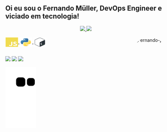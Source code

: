 ## Oi eu sou o Fernando Müller, DevOps Engineer e viciado em tecnologia!
<div align="center">
  <a href="https://github.com/fernandomullerjr">
  <img height="180em" src="https://github-readme-stats.vercel.app/api?username=fernandomullerjr&show_icons=true&theme=dracula&include_all_commits=true&count_private=true"/>
  <img height="180em" src="https://github-readme-stats.vercel.app/api/top-langs/?username=fernandomullerjr&layout=compact&langs_count=7&theme=dracula"/>
</div>
<div style="display: inline_block"><br>
  <img align="center" alt="Fernando-Js" height="30" width="40" src="https://raw.githubusercontent.com/devicons/devicon/master/icons/javascript/javascript-plain.svg">
  <img align="center" alt="Fernando-Python" height="30" width="40" src="https://raw.githubusercontent.com/devicons/devicon/master/icons/python/python-original.svg">
  <img align="center" alt="Fernando-Bash" height="30" width="40" src="https://raw.githubusercontent.com/devicons/devicon/master/icons/bash/bash-original.svg">
  <img align="right" alt="Fernando-pic" height="150" style="border-radius:50px;" src="https://i.octopus.com/blog/2021-01/on-the-naming-of-devops-engineers/blog-image-naming-of-devops-engineers_2021.png">
</div>
  
  ##
 
<div> 
  <a href="https://instagram.com/muller_nando" target="_blank"><img src="https://img.shields.io/badge/-Instagram-%23E4405F?style=for-the-badge&logo=instagram&logoColor=white" target="_blank"></a>
  <a href = "mailto:fernandomj90@gmail.com"><img src="https://img.shields.io/badge/-Gmail-%23333?style=for-the-badge&logo=gmail&logoColor=white" target="_blank"></a>
  <a href="https://www.linkedin.com/in/fmullerjr/" target="_blank"><img src="https://img.shields.io/badge/-LinkedIn-%230077B5?style=for-the-badge&logo=linkedin&logoColor=white" target="_blank"></a> 
 
  ![Snake animation](https://github.com/rafaballerini/rafaballerini/blob/output/github-contribution-grid-snake.svg)
 
</div>

<!--
**fernandomullerjr/fernandomullerjr** is a ✨ _special_ ✨ repository because its `README.md` (this file) appears on your GitHub profile.

Here are some ideas to get you started:

- 🔭 I’m currently working on ...
- 🌱 I’m currently learning ...
- 👯 I’m looking to collaborate on ...
- 🤔 I’m looking for help with ...
- 💬 Ask me about ...
- 📫 How to reach me: ...
- 😄 Pronouns: ...
- ⚡ Fun fact: ...
-->
